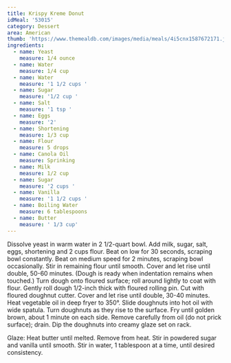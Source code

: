 ```yaml
---
title: Krispy Kreme Donut
idMeal: '53015'
category: Dessert
area: American
thumb: 'https://www.themealdb.com/images/media/meals/4i5cnx1587672171.jpg'
ingredients:
  - name: Yeast
    measure: 1/4 ounce
  - name: Water
    measure: 1/4 cup
  - name: Water
    measure: '1 1/2 cups '
  - name: Sugar
    measure: '1/2 cup '
  - name: Salt
    measure: '1 tsp '
  - name: Eggs
    measure: '2'
  - name: Shortening
    measure: 1/3 cup
  - name: Flour
    measure: 5 drops
  - name: Canola Oil
    measure: Sprinking
  - name: Milk
    measure: 1/2 cup
  - name: Sugar
    measure: '2 cups '
  - name: Vanilla
    measure: '1 1/2 cups '
  - name: Boiling Water
    measure: 6 tablespoons
  - name: Butter
    measure: ' 1/3 cup'
---
```

Dissolve yeast in warm water in 2 1/2-quart bowl. Add milk, sugar, salt, eggs, shortening and 2 cups flour. Beat on low for 30 seconds, scraping bowl constantly. Beat on medium speed for 2 minutes, scraping bowl occasionally. Stir in remaining flour until smooth. Cover and let rise until double, 50-60 minutes. (Dough is ready when indentation remains when touched.) Turn dough onto floured surface; roll around lightly to coat with flour. Gently roll dough 1/2-inch thick with floured rolling pin. Cut with floured doughnut cutter. Cover and let rise until double, 30-40 minutes.
Heat vegetable oil in deep fryer to 350°. Slide doughnuts into hot oil with wide spatula. Turn doughnuts as they rise to the surface. Fry until golden brown, about 1 minute on each side. Remove carefully from oil (do not prick surface); drain. Dip the doughnuts into creamy glaze set on rack.


Glaze: 
Heat butter until melted. Remove from heat. Stir in powdered sugar and vanilla until smooth. Stir in water, 1 tablespoon at a time, until desired consistency.

